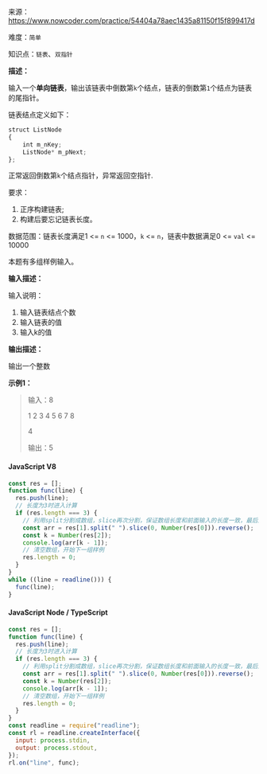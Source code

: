 来源：<https://www.nowcoder.com/practice/54404a78aec1435a81150f15f899417d>

难度：`简单`

知识点：`链表`、`双指针`

**描述：**

输入一个**单向链表**，输出该链表中倒数第`k`个结点，链表的倒数第`1`个结点为链表的尾指针。

链表结点定义如下：

```javascript
struct ListNode
{
    int m_nKey;
    ListNode* m_pNext;
};
```

正常返回倒数第`k`个结点指针，异常返回空指针.

要求：

1. 正序构建链表;
2. 构建后要忘记链表长度。

数据范围：链表长度满足1 <= `n` <= 1000，`k` <= `n`，链表中数据满足0 <= `val` <= 10000

本题有多组样例输入。

**输入描述：**

输入说明：

1. 输入链表结点个数
2. 输入链表的值
3. 输入k的值

**输出描述：**

输出一个整数

**示例1：**

> 输入：8
>
> 1 2 3 4 5 6 7 8
>
> 4
>
> 输出：5

<!-- tabs:start -->

#### **JavaScript V8**

```javascript
const res = [];
function func(line) {
  res.push(line);
  // 长度为3时进入计算
  if (res.length === 3) {
    // 利用split分割成数组，slice再次分割，保证数组长度和前面输入的长度一致，最后逆序取第k个的值
    const arr = res[1].split(" ").slice(0, Number(res[0])).reverse();
    const k = Number(res[2]);
    console.log(arr[k - 1]);
    // 清空数组，开始下一组样例
    res.length = 0;
  }
}
while ((line = readline())) {
  func(line);
}
```

#### **JavaScript Node / TypeScript**

```javascript
const res = [];
function func(line) {
  res.push(line);
  // 长度为3时进入计算
  if (res.length === 3) {
    // 利用split分割成数组，slice再次分割，保证数组长度和前面输入的长度一致，最后逆序取第k个的值
    const arr = res[1].split(" ").slice(0, Number(res[0])).reverse();
    const k = Number(res[2]);
    console.log(arr[k - 1]);
    // 清空数组，开始下一组样例
    res.length = 0;
  }
}
const readline = require("readline");
const rl = readline.createInterface({
  input: process.stdin,
  output: process.stdout,
});
rl.on("line", func);
```

<!-- tabs:end -->
